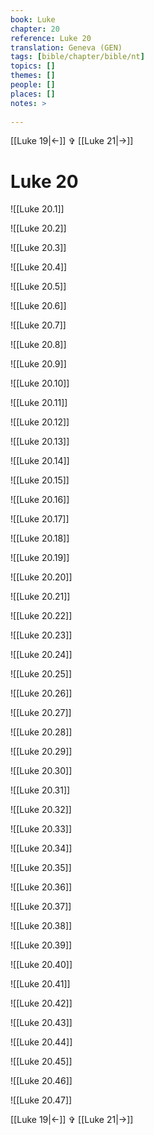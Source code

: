 ```yaml
---
book: Luke
chapter: 20
reference: Luke 20
translation: Geneva (GEN)
tags: [bible/chapter/bible/nt]
topics: []
themes: []
people: []
places: []
notes: >
  
---
```


[[Luke 19|<-]] ✞ [[Luke 21|->]]

# Luke 20

![[Luke 20.1]]

![[Luke 20.2]]

![[Luke 20.3]]

![[Luke 20.4]]

![[Luke 20.5]]

![[Luke 20.6]]

![[Luke 20.7]]

![[Luke 20.8]]

![[Luke 20.9]]

![[Luke 20.10]]

![[Luke 20.11]]

![[Luke 20.12]]

![[Luke 20.13]]

![[Luke 20.14]]

![[Luke 20.15]]

![[Luke 20.16]]

![[Luke 20.17]]

![[Luke 20.18]]

![[Luke 20.19]]

![[Luke 20.20]]

![[Luke 20.21]]

![[Luke 20.22]]

![[Luke 20.23]]

![[Luke 20.24]]

![[Luke 20.25]]

![[Luke 20.26]]

![[Luke 20.27]]

![[Luke 20.28]]

![[Luke 20.29]]

![[Luke 20.30]]

![[Luke 20.31]]

![[Luke 20.32]]

![[Luke 20.33]]

![[Luke 20.34]]

![[Luke 20.35]]

![[Luke 20.36]]

![[Luke 20.37]]

![[Luke 20.38]]

![[Luke 20.39]]

![[Luke 20.40]]

![[Luke 20.41]]

![[Luke 20.42]]

![[Luke 20.43]]

![[Luke 20.44]]

![[Luke 20.45]]

![[Luke 20.46]]

![[Luke 20.47]]

[[Luke 19|<-]] ✞ [[Luke 21|->]]
